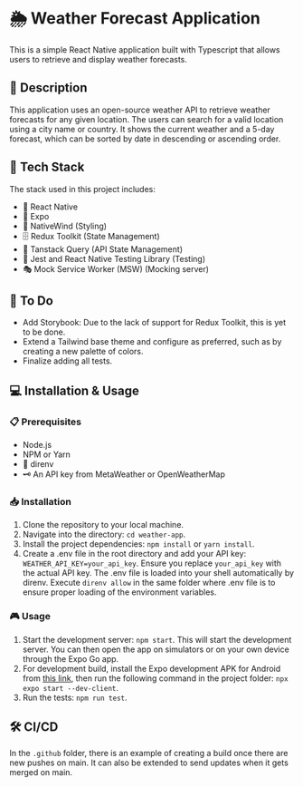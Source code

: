 # 🌦️ Weather Forecast Application

This is a simple React Native application built with Typescript that allows users to retrieve and display weather forecasts.

## 📝 Description

This application uses an open-source weather API to retrieve weather forecasts for any given location. The users can search for a valid location using a city name or country. It shows the current weather and a 5-day forecast, which can be sorted by date in descending or ascending order.

## 🧰 Tech Stack

The stack used in this project includes:

- 🧩 React Native
- 🚀 Expo
- 🎨 NativeWind (Styling)
- 🗄️ Redux Toolkit (State Management)
- 📡 Tanstack Query (API State Management)
- 🧪 Jest and React Native Testing Library (Testing)
- 🎭 Mock Service Worker (MSW) (Mocking server)

## 📌 To Do

- Add Storybook: Due to the lack of support for Redux Toolkit, this is yet to be done.
- Extend a Tailwind base theme and configure as preferred, such as by creating a new palette of colors.
- Finalize adding all tests.

## 💻 Installation & Usage

### 📋 Prerequisites

- Node.js
- NPM or Yarn
- 🔀 direnv
- 🗝️ An API key from MetaWeather or OpenWeatherMap

### 📥 Installation

1. Clone the repository to your local machine.
2. Navigate into the directory: `cd weather-app`.
3. Install the project dependencies: `npm install` or `yarn install`.
4. Create a .env file in the root directory and add your API key: `WEATHER_API_KEY=your_api_key`. Ensure you replace `your_api_key` with the actual API key. The .env file is loaded into your shell automatically by direnv. Execute `direnv allow` in the same folder where .env file is to ensure proper loading of the environment variables.

### 🎮 Usage

1. Start the development server: `npm start`. This will start the development server. You can then open the app on simulators or on your own device through the Expo Go app.
2. For development build, install the Expo development APK for Android from [this link](https://expo.dev/accounts/alessandrocapra/projects/weather/builds/1e23e6c7-7d96-459b-9254-46e83778d6ed), then run the following command in the project folder: `npx expo start --dev-client`.
3. Run the tests: `npm run test`.

## 🛠️ CI/CD

In the `.github` folder, there is an example of creating a build once there are new pushes on main. It can also be extended to send updates when it gets merged on main.
